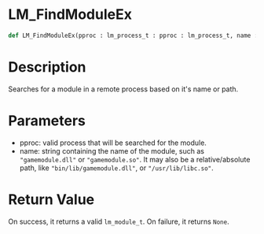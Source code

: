 # LM_FindModuleEx

```python
def LM_FindModuleEx(pproc : lm_process_t : pproc : lm_process_t, name : str : name : str) -> Optional[None]:
```

# Description

Searches for a module in a remote process based on it's name or path.

# Parameters

- pproc: valid process that will be searched for the module.
- name: string containing the name of the module, such as `"gamemodule.dll"` or `"gamemodule.so"`. It may also be a relative/absolute path, like `"bin/lib/gamemodule.dll"`, or `"/usr/lib/libc.so"`.

# Return Value

On success, it returns a valid `lm_module_t`. On failure, it returns `None`.

